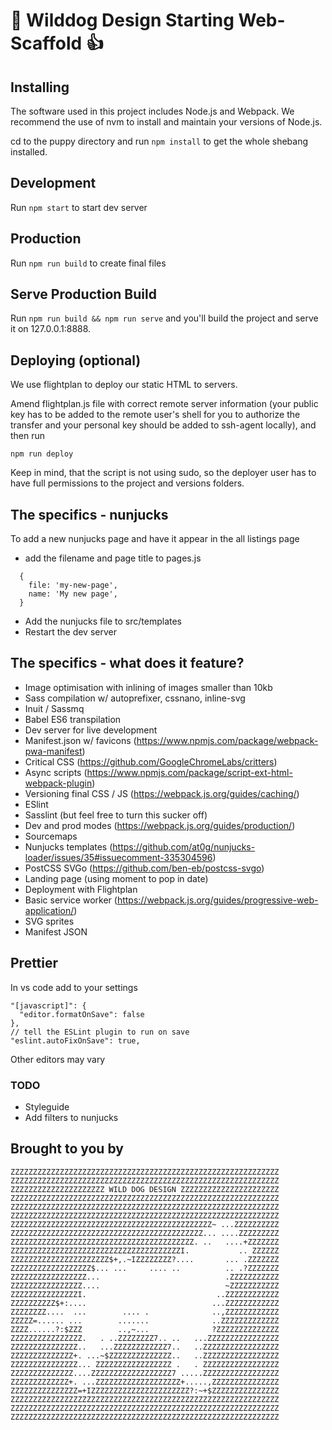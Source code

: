 :dog: Wilddog Design Starting Web-Scaffold :+1:
===============================================

## Installing

The software used in this project includes Node.js and Webpack. We recommend the use of nvm to install and maintain your versions of Node.js.

cd to the puppy directory and run `npm install` to get the whole shebang installed.

## Development

Run `npm start` to start dev server

## Production

Run `npm run build` to create final files

## Serve Production Build

Run `npm run build && npm run serve` and you'll build the project and serve it on 127.0.0.1:8888.

## Deploying (optional)

We use flightplan to deploy our static HTML to servers.

Amend flightplan.js file with correct remote server information (your public key has to be added to the remote user's shell for you to authorize the transfer and your personal key should be added to ssh-agent locally), and then run

`npm run deploy`

Keep in mind, that the script is not using sudo, so the deployer user has to have full permissions to the project and versions folders.

## The specifics - nunjucks

To add a new nunjucks page and have it appear in the all listings page

- add the filename and page title to pages.js
```
  {
    file: 'my-new-page',
    name: 'My new page',
  }
```
- Add the nunjucks file to src/templates
- Restart the dev server

## The specifics - what does it feature?
- Image optimisation with inlining of images smaller than 10kb
- Sass compilation w/ autoprefixer, cssnano, inline-svg
- Inuit / Sassmq
- Babel ES6 transpilation
- Dev server for live development
- Manifest.json w/ favicons (https://www.npmjs.com/package/webpack-pwa-manifest)
- Critical CSS (https://github.com/GoogleChromeLabs/critters)
- Async scripts (https://www.npmjs.com/package/script-ext-html-webpack-plugin)
- Versioning final CSS / JS (https://webpack.js.org/guides/caching/)
- ESlint
- Sasslint (but feel free to turn this sucker off)
- Dev and prod modes (https://webpack.js.org/guides/production/)
- Sourcemaps
- Nunjucks templates (https://github.com/at0g/nunjucks-loader/issues/35#issuecomment-335304596)
- PostCSS SVGo (https://github.com/ben-eb/postcss-svgo)
- Landing page (using moment to pop in date)
- Deployment with Flightplan
- Basic service worker (https://webpack.js.org/guides/progressive-web-application/)
- SVG sprites
- Manifest JSON

## Prettier
In vs code add to your settings
```
"[javascript]": {
  "editor.formatOnSave": false
},
// tell the ESLint plugin to run on save
"eslint.autoFixOnSave": true,
```
Other editors may vary


### TODO

- Styleguide
- Add filters to nunjucks

Brought to you by
-----------------

```
ZZZZZZZZZZZZZZZZZZZZZZZZZZZZZZZZZZZZZZZZZZZZZZZZZZZZZZZZZZZZ
ZZZZZZZZZZZZZZZZZZZZZZZZZZZZZZZZZZZZZZZZZZZZZZZZZZZZZZZZZZZZ
ZZZZZZZZZZZZZZZZZZZZZ WILD DOG DESIGN ZZZZZZZZZZZZZZZZZZZZZZ
ZZZZZZZZZZZZZZZZZZZZZZZZZZZZZZZZZZZZZZZZZZZZZZZZZZZZZZZZZZZZ
ZZZZZZZZZZZZZZZZZZZZZZZZZZZZZZZZZZZZZZZZZZZZZZZZZZZZZZZZZZZZ
ZZZZZZZZZZZZZZZZZZZZZZZZZZZZZZZZZZZZZZZZZZZZZZZZZZZZZZZZZZZZ
ZZZZZZZZZZZZZZZZZZZZZZZZZZZZZZZZZZZZZZZZZZZZZ~ ...ZZZZZZZZZZ
ZZZZZZZZZZZZZZZZZZZZZZZZZZZZZZZZZZZZZZZZZZZ... ....ZZZZZZZZZ
ZZZZZZZZZZZZZZZZZZZZZZZZZZZZZZZZZZZZZZZZZ. ..   ....+ZZZZZZZ
ZZZZZZZZZZZZZZZZZZZZZZZZZZZZZZZZZZZZZZI.           .. ZZZZZZ
ZZZZZZZZZZZZZZZZZZZZZZ$+,.~IZZZZZZZZ?....       ... .ZZZZZZZ
ZZZZZZZZZZZZZZZZZZ$... ...     .... ..          .. .?ZZZZZZZ
ZZZZZZZZZZZZZZZZZ...                            .ZZZZZZZZZZZ
ZZZZZZZZZZZZZZZZ....                            ~ZZZZZZZZZZZ
ZZZZZZZZZZZZZZZI.                             ..ZZZZZZZZZZZZ
ZZZZZZZZZZ$+:....                            ...ZZZZZZZZZZZZ
ZZZZZZZZ....  ...        .... .              ..,ZZZZZZZZZZZZ
ZZZZZ=...... ...        .......              ..ZZZZZZZZZZZZZ
ZZZZ......?:$ZZZ        ..,~...              ?ZZZZZZZZZZZZZZ
ZZZZZZZZZZZZZZZZ.   . ..ZZZZZZZZ7.. ..   ...ZZZZZZZZZZZZZZZZ
ZZZZZZZZZZZZZZZ..   ...ZZZZZZZZZZZZ7..   ..ZZZZZZZZZZZZZZZZZ
ZZZZZZZZZZZZZZ+. ...~$ZZZZZZZZZZZZZZ..   ..ZZZZZZZZZZZZZZZZZ
ZZZZZZZZZZZZZZZ... ZZZZZZZZZZZZZZZZZ .   . ZZZZZZZZZZZZZZZZZ
ZZZZZZZZZZZZZZ....ZZZZZZZZZZZZZZZZZZ7 .....ZZZZZZZZZZZZZZZZZ
ZZZZZZZZZZZZZ+. ...ZZZZZZZZZZZZZZZZZZZ+.....,ZZZZZZZZZZZZZZZ
ZZZZZZZZZZZZZZZ=+IZZZZZZZZZZZZZZZZZZZZZZ?:~+$ZZZZZZZZZZZZZZZ
ZZZZZZZZZZZZZZZZZZZZZZZZZZZZZZZZZZZZZZZZZZZZZZZZZZZZZZZZZZZZ
ZZZZZZZZZZZZZZZZZZZZZZZZZZZZZZZZZZZZZZZZZZZZZZZZZZZZZZZZZZZZ
ZZZZZZZZZZZZZZZZZZZZZZZZZZZZZZZZZZZZZZZZZZZZZZZZZZZZZZZZZZZZ
```
